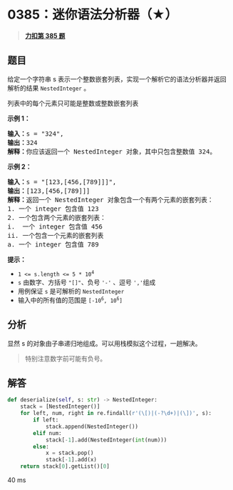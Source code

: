 # 0385：迷你语法分析器（★）


> <u>**[力扣第 385 题](https://leetcode.cn/problems/mini-parser/)**</u>

## 题目

<p>给定一个字符串 s 表示一个整数嵌套列表，实现一个解析它的语法分析器并返回解析的结果 <code>NestedInteger</code> 。</p>

<p>列表中的每个元素只可能是整数或整数嵌套列表</p>



<p><strong>示例 1：</strong></p>

<pre>
<strong>输入：</strong>s = "324",
<strong>输出：</strong>324
<strong>解释：</strong>你应该返回一个 NestedInteger 对象，其中只包含整数值 324。
</pre>

<p><strong>示例 2：</strong></p>

<pre>
<strong>输入：</strong>s = "[123,[456,[789]]]",
<strong>输出：</strong>[123,[456,[789]]]
<strong>解释：</strong>返回一个 NestedInteger 对象包含一个有两个元素的嵌套列表：
1. 一个 integer 包含值 123
2. 一个包含两个元素的嵌套列表：
i.  一个 integer 包含值 456
ii. 一个包含一个元素的嵌套列表
a. 一个 integer 包含值 789
</pre>



<p><strong>提示：</strong></p>

<ul>
<li><code>1 &lt;= s.length &lt;= 5 * 10<sup>4</sup></code></li>
<li><code>s</code> 由数字、方括号 <code>"[]"</code>、负号 <code>'-'</code> 、逗号 <code>','</code>组成</li>
<li>用例保证 <code>s</code> 是可解析的 <code>NestedInteger</code></li>
<li>输入中的所有值的范围是 <code>[-10<sup>6</sup>, 10<sup>6</sup>]</code></li>
</ul>


## 分析

显然 s 的对象由子串递归地组成。可以用栈模拟这个过程，一趟解决。

> 特别注意数字前可能有负号。

## 解答

```python
def deserialize(self, s: str) -> NestedInteger:
    stack = [NestedInteger()]
    for left, num, right in re.findall(r'(\[)|(-?\d+)|(\])', s):
        if left:
            stack.append(NestedInteger())
        elif num:
            stack[-1].add(NestedInteger(int(num)))
        else:
            x = stack.pop()
            stack[-1].add(x)
    return stack[0].getList()[0]
```
40 ms




